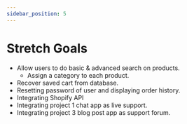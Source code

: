 ```yaml
---
sidebar_position: 5
---
```


# Stretch Goals

* Allow users to do basic & advanced search on products.
    * Assign a category to each product.
* Recover saved cart from database.
* Resetting password of user and displaying order history.
* Integrating Shopify API
* Integrating project 1 chat app as live support.
* Integrating project 3 blog post app as support forum.
